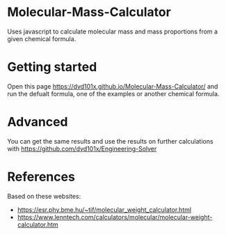 # Molecular-Mass-Calculator

Uses javascript to calculate molecular mass and mass proportions from a given chemical formula.

# Getting started

Open this page https://dvd101x.github.io/Molecular-Mass-Calculator/ and run the defualt formula, one of the examples or another chemical formula.

# Advanced

You can get the same results and use the results on further calculations with https://github.com/dvd101x/Engineering-Solver

# References

Based on these websites:
* https://esr.phy.bme.hu/~tif/molecular_weight_calculator.html
* https://www.lenntech.com/calculators/molecular/molecular-weight-calculator.htm
